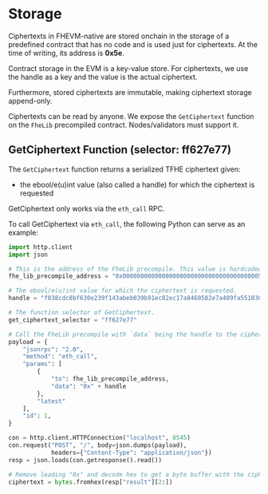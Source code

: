 # Storage

Ciphertexts in FHEVM-native are stored onchain in the storage of a predefined contract that has no code and is used just for ciphertexts. At the time of writing, its address is **0x5e**.

Contract storage in the EVM is a key-value store. For ciphertexts, we use the handle as a key and the value is the actual ciphertext.

Furthermore, stored ciphertexts are immutable, making ciphertext storage append-only.

Ciphertexts can be read by anyone. We expose the `GetCiphertext` function on the `FheLib` precompiled contract. Nodes/validators must support it.

## GetCiphertext Function (selector: ff627e77)

The `GetCiphertext` function returns a serialized TFHE ciphertext given:
 * the ebool/e(u)int value (also called a handle) for which the ciphertext is requested

GetCiphertext only works via the `eth_call` RPC.

To call GetCiphertext via `eth_call`, the following Python can serve as an example:

```python
import http.client
import json

# This is the address of the FheLib precompile. This value is hardcoded per blockchain.
fhe_lib_precompile_address = "0x000000000000000000000000000000000000005d"

# The ebool/e(u)int value for which the ciphertext is requested.
handle = "f038cdc8bf630e239f143abeb039b91ec82ec17a8460582e7a409fa551030c06"

# The function selector of GetCiphertext.
get_ciphertext_selector = "ff627e77"

# Call the FheLib precompile with `data` being the handle to the ciphertext.
payload = {
    "jsonrpc": "2.0",
    "method": "eth_call",
    "params": [
        {
            "to": fhe_lib_precompile_address,
            "data": "0x" + handle
        },
        "latest"
    ],
    "id": 1,
}

con = http.client.HTTPConnection("localhost", 8545)
con.request("POST", "/", body=json.dumps(payload),
            headers={"Content-Type": "application/json"})
resp = json.loads(con.getresponse().read())

# Remove leading "0x" and decode hex to get a byte buffer with the ciphertext.
ciphertext = bytes.fromhex(resp["result"][2:])
```